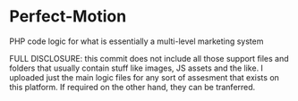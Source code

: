 # Perfect-Motion
PHP code logic for what is essentially a multi-level marketing system

FULL DISCLOSURE: this commit does not include all those support files and folders that usually contain stuff like images, JS assets and the like. I uploaded just the main logic files for any sort of assesment that exists on this platform. If required on the other hand, they can be tranferred.
